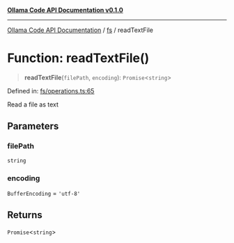 [**Ollama Code API Documentation v0.1.0**](../../README.md)

***

[Ollama Code API Documentation](../../modules.md) / [fs](../README.md) / readTextFile

# Function: readTextFile()

> **readTextFile**(`filePath`, `encoding`): `Promise`\<`string`\>

Defined in: [fs/operations.ts:65](https://github.com/erichchampion/ollama-code/blob/faff9979b25460f33a7dca555e6939125be92809/ollama-code/src/fs/operations.ts#L65)

Read a file as text

## Parameters

### filePath

`string`

### encoding

`BufferEncoding` = `'utf-8'`

## Returns

`Promise`\<`string`\>
